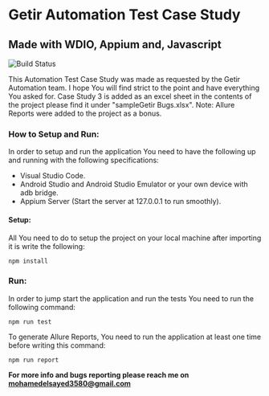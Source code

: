 # Getir Automation Test Case Study
## Made with WDIO, Appium and, Javascript

![Build Status](https://travis-ci.org/joemccann/dillinger.svg?branch=master)

This Automation Test Case Study was made as requested by the Getir Automation team. I hope You will find strict to the point and have everything You asked for. Case Study 3 is added as an excel sheet in the contents of the project please find it under "sampleGetir Bugs.xlsx".
Note: Allure Reports were added to the project as a bonus.

### How to Setup and Run:

In order to setup and run the application You need to have the following up and running with the following specifications:

- Visual Studio Code.
- Android Studio and Android Studio Emulator or your own device with adb bridge.
- Appium Server (Start the server at 127.0.0.1 to run smoothly).

#### Setup:
All You need to do to setup the project on your local machine after importing it is write the following:
```
npm install
```

### Run:
In order to jump start the application and run the tests You need to run the following command:
```
npm run test
```

To generate Allure Reports, You need to run the application at least one time before writing this command:
```
npm run report
```
**For more info and bugs reporting please reach me on mohamedelsayed3580@gmail.com**